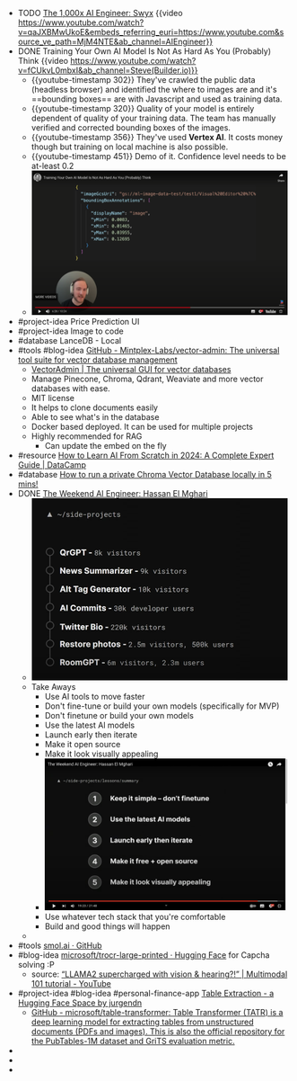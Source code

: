 - TODO [The 1,000x AI Engineer: Swyx](https://www.youtube.com/watch?v=qaJXBMwUkoE)
  {{video https://www.youtube.com/watch?v=qaJXBMwUkoE&embeds_referring_euri=https://www.youtube.com&source_ve_path=MjM4NTE&ab_channel=AIEngineer}}
- DONE Training Your Own AI Model Is Not As Hard As You (Probably) Think
  {{video https://www.youtube.com/watch?v=fCUkvL0mbxI&ab_channel=Steve(Builder.io)}}
	- {{youtube-timestamp 302}} They've crawled the public data (headless browser) and identified the where to images are and it's ==bounding boxes== are with Javascript and used as training data.
	- {{youtube-timestamp 320}} Quality of your model is entirely dependent of quality of your training data. The team has manually verified and corrected bounding boxes of the images.
	- {{youtube-timestamp 356}} They've used **Vertex AI**. It costs money though but training on local machine is also possible.
	- {{youtube-timestamp 451}} Demo of it. Confidence level needs to be at-least 0.2
	- ![2023-12-01 at 20.13.53.png](../assets/2023-12-01_at_20.13.53_1701441847682_0.png)
- #project-idea Price Prediction UI
- #project-idea Image to code
- #database LanceDB - Local
- #tools #blog-idea [GitHub - Mintplex-Labs/vector-admin: The universal tool suite for vector database management](https://github.com/Mintplex-Labs/vector-admin)
	- [VectorAdmin | The universal GUI for vector databases](https://www.youtube.com/watch?v=cW8Eohz6pzs&ab_channel=TimCarambat)
	- Manage Pinecone, Chroma, Qdrant, Weaviate and more vector databases with ease.
	- MIT license
	- It helps to clone documents easily
	- Able to see what's in the database
	- Docker based deployed. It can be used for multiple projects
	- Highly recommended for RAG
		- Can update the embed on the fly
- #resource [How to Learn AI From Scratch in 2024: A Complete Expert Guide | DataCamp](https://www.datacamp.com/blog/how-to-learn-ai)
- #database [How to run a private Chroma Vector Database locally in 5 mins!](https://www.youtube.com/watch?v=61kaK-e3Owc&ab_channel=TimCarambat)
- DONE [The Weekend AI Engineer: Hassan El Mghari](https://www.youtube.com/watch?v=MarPORTD8vo&ab_channel=AIEngineer)
	- ![2023-12-01 at 22.44.10@2x.png](../assets/2023-12-01_at_22.44.10@2x_1701450858233_0.png)
	- Take Aways
		- Use AI tools to move faster
		- Don't fine-tune or build your own models (specifically for MVP)
		- Don't finetune or build your own models
		- Use the latest Al models
		- Launch early then iterate
		- Make it open source
		- Make it look visually appealing
		- ![2023-12-01 at 22.49.37@2x.png](../assets/2023-12-01_at_22.49.37@2x_1701451184509_0.png)
		- Use whatever tech stack that you're comfortable
		- Build and good things will happen
	-
- #tools [smol.ai · GitHub](https://github.com/smol-ai/)
- #blog-idea [microsoft/trocr-large-printed · Hugging Face](https://huggingface.co/microsoft/trocr-large-printed) for Capcha solving :P
	- source: [“LLAMA2 supercharged with vision & hearing?!” | Multimodal 101 tutorial - YouTube](https://www.youtube.com/watch?v=RxBSmbdJ1I8&ab_channel=AIJason)
- #project-idea #blog-idea #personal-finance-app [Table Extraction - a Hugging Face Space by jurgendn](https://huggingface.co/spaces/jurgendn/table-extraction)
	- [GitHub - microsoft/table-transformer: Table Transformer (TATR) is a deep learning model for extracting tables from unstructured documents (PDFs and images). This is also the official repository for the PubTables-1M dataset and GriTS evaluation metric.](https://github.com/microsoft/table-transformer)
-
-
-